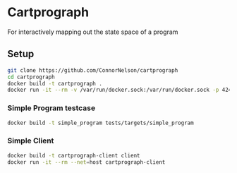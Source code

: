 # Cartprograph

For interactively mapping out the state space of a program

## Setup

```sh
git clone https://github.com/ConnorNelson/cartprograph
cd cartprograph
docker build -t cartprograph .
docker run -it --rm -v /var/run/docker.sock:/var/run/docker.sock -p 4242:4242 -e TARGET_IMAGE=<TARGET> cartprograph
```

### Simple Program testcase

```sh
docker build -t simple_program tests/targets/simple_program
```

### Simple Client

```sh
docker build -t cartprograph-client client
docker run -it --rm --net=host cartprograph-client
```

